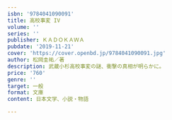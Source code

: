 ```yaml
---
isbn: '9784041090091'
title: 高校事変 IV
volume: ''
series: ''
publisher: ＫＡＤＯＫＡＷＡ
pubdate: '2019-11-21'
cover: 'https://cover.openbd.jp/9784041090091.jpg'
author: 松岡圭祐／著
description: 武蔵小杉高校事変の謎、衝撃の真相が明らかに。
price: '760'
genre: ''
target: 一般
format: 文庫
content: 日本文学、小説・物語

---
```

